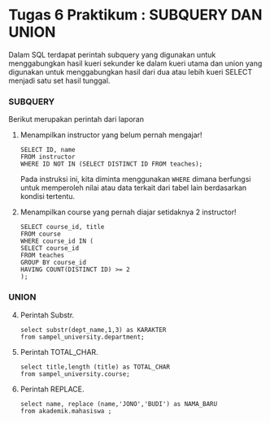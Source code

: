 # Tugas 6 Praktikum : SUBQUERY DAN UNION

Dalam SQL terdapat perintah subquery yang digunakan untuk menggabungkan hasil kueri sekunder ke dalam kueri utama dan union yang digunakan untuk menggabungkan hasil dari dua atau lebih kueri SELECT menjadi satu set hasil tunggal.

### SUBQUERY
Berikut merupakan perintah dari laporan

1. Menampilkan instructor yang belum pernah mengajar!
   ```
   SELECT ID, name
   FROM instructor
   WHERE ID NOT IN (SELECT DISTINCT ID FROM teaches);
   ````
   Pada instruksi ini, kita diminta menggunakan ```WHERE``` dimana berfungsi untuk memperoleh
   nilai atau data terkait dari tabel lain berdasarkan kondisi tertentu.
   
2. Menampilkan course yang pernah diajar setidaknya 2 instructor!
    ```
    SELECT course_id, title
    FROM course
    WHERE course_id IN (
    SELECT course_id
    FROM teaches
    GROUP BY course_id
    HAVING COUNT(DISTINCT ID) >= 2
    );
    ```
### UNION
4. Perintah Substr.
    ```
    select substr(dept_name,1,3) as KARAKTER
    from sampel_university.department;
    ```
5. Perintah TOTAL_CHAR.
    ```
    select title,length (title) as TOTAL_CHAR
    from sampel_university.course;
    ```
6. Perintah REPLACE.
    ```
    select name, replace (name,'JONO','BUDI') as NAMA_BARU
    from akademik.mahasiswa ;
    ```
